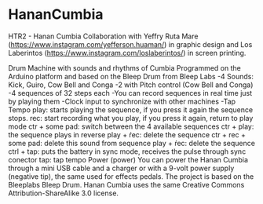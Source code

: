 # HananCumbia
HTR2 - Hanan Cumbia Collaboration with Yeffry Ruta Mare (https://www.instagram.com/yefferson.huaman/) in graphic design and Los Laberintos (https://www.instagram.com/loslaberintos/) in screen printing.

Drum Machine with sounds and rhythms of Cumbia Programmed on the Arduino platform and based on the Bleep Drum from Bleep Labs
-4 Sounds: Kick, Guiro, Cow Bell and Conga -2 with Pitch control (Cow Bell and Conga) 
-4 sequences of 32 steps each 
-You can record sequences in real time just by playing them 
-Clock input to synchronize with other machines 
-Tap Tempo
play: starts playing the sequence, if you press it again the sequence stops. 
rec: start recording what you play, if you press it again, return to play mode 
ctr + some pad: switch between the 4 available sequences 
ctr + play: the sequence plays in reverse 
play + ŕec: delete the sequence 
ctr + rec + some pad: delete this sound from sequence 
play + ŕec: delete the sequence 
ctrl + tap: puts the battery in sync mode, receives the pulse through sync conector 
tap: tap tempo
Power (power) You can power the Hanan Cumbia through a mini USB cable and a charger or with a 9-volt power supply (negative tip), the same used for effects pedals.
The project is based on the Bleeplabs Bleep Drum. Hanan Cumbia uses the same Creative Commons Attribution-ShareAlike 3.0 license. 
